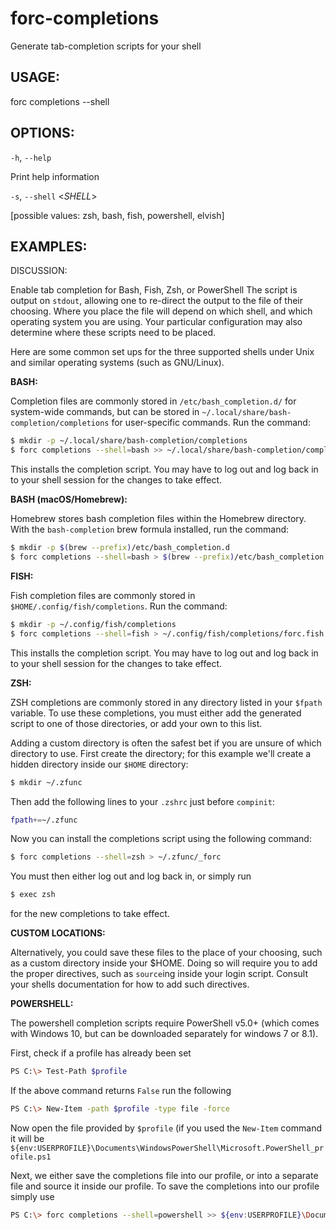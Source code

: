 # forc-completions
Generate tab-completion scripts for your shell


## USAGE:
forc completions --shell <SHELL>


## OPTIONS:

`-h`, `--help` 

Print help information

`-s`, `--shell` <_SHELL_>

[possible values: zsh, bash, fish, powershell, elvish]

## EXAMPLES:

DISCUSSION:

Enable tab completion for Bash, Fish, Zsh, or PowerShell
The script is output on `stdout`, allowing one to re-direct the
output to the file of their choosing. Where you place the file
will depend on which shell, and which operating system you are
using. Your particular configuration may also determine where
these scripts need to be placed.

Here are some common set ups for the three supported shells under
Unix and similar operating systems (such as GNU/Linux).

**BASH:**

Completion files are commonly stored in `/etc/bash_completion.d/` for
system-wide commands, but can be stored in
`~/.local/share/bash-completion/completions` for user-specific commands.
Run the command:

```sh
$ mkdir -p ~/.local/share/bash-completion/completions
$ forc completions --shell=bash >> ~/.local/share/bash-completion/completions/forc
```

This installs the completion script. You may have to log out and
log back in to your shell session for the changes to take effect.

**BASH (macOS/Homebrew):**

Homebrew stores bash completion files within the Homebrew directory.
With the `bash-completion` brew formula installed, run the command:

```sh
$ mkdir -p $(brew --prefix)/etc/bash_completion.d
$ forc completions --shell=bash > $(brew --prefix)/etc/bash_completion.d/forc.bash-completion
```

**FISH:**

Fish completion files are commonly stored in
`$HOME/.config/fish/completions`. Run the command:

```sh
$ mkdir -p ~/.config/fish/completions
$ forc completions --shell=fish > ~/.config/fish/completions/forc.fish
```

This installs the completion script. You may have to log out and
log back in to your shell session for the changes to take effect.

**ZSH:**

ZSH completions are commonly stored in any directory listed in
your `$fpath` variable. To use these completions, you must either
add the generated script to one of those directories, or add your
own to this list.

Adding a custom directory is often the safest bet if you are
unsure of which directory to use. First create the directory; for
this example we'll create a hidden directory inside our `$HOME`
directory:

```sh
$ mkdir ~/.zfunc
```

Then add the following lines to your `.zshrc` just before
`compinit`:

```sh
fpath+=~/.zfunc
```

Now you can install the completions script using the following
command:

```sh
$ forc completions --shell=zsh > ~/.zfunc/_forc
```

You must then either log out and log back in, or simply run

```sh
$ exec zsh
```

for the new completions to take effect.

**CUSTOM LOCATIONS:**

Alternatively, you could save these files to the place of your
choosing, such as a custom directory inside your $HOME. Doing so
will require you to add the proper directives, such as `source`ing
inside your login script. Consult your shells documentation for
how to add such directives.

**POWERSHELL:**

The powershell completion scripts require PowerShell v5.0+ (which
comes with Windows 10, but can be downloaded separately for windows 7
or 8.1).

First, check if a profile has already been set

```sh
PS C:\> Test-Path $profile
```

If the above command returns `False` run the following

```sh
PS C:\> New-Item -path $profile -type file -force
```

Now open the file provided by `$profile` (if you used the
`New-Item` command it will be
`${env:USERPROFILE}\Documents\WindowsPowerShell\Microsoft.PowerShell_profile.ps1`

Next, we either save the completions file into our profile, or
into a separate file and source it inside our profile. To save the
completions into our profile simply use

```sh
PS C:\> forc completions --shell=powershell >> ${env:USERPROFILE}\Documents\WindowsPowerShell\Microsoft.PowerShell_profile.ps1
```